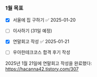 ### 1월 목표
- [x] 서울에 집 구하기 ✅ 2025-01-20
- [ ] 이사하기 (31일 예정)
- [x] 연말회고 작성 ✅ 2025-01-21
- [ ] 우아한테크코스 합격 후기 작성


2025년 1월 21일에 연말회고 작성을 완료했다: https://hacanna42.tistory.com/307

